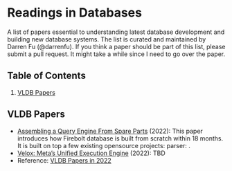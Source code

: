 # Readings in Databases

A list of papers essential to understanding latest database development and building new database systems. The list is curated and maintained by Darren Fu (@darrenfu). If you think a paper should be part of this list, please submit a pull request. It might take a while since I need to go over the paper.

## <a name='TOC'>Table of Contents</a>

  1. [VLDB Papers](#vldb)


## <a name='basic-and-algo'> VLDB Papers
* [Assembling a Query Engine From Spare Parts](https://www.firebolt.io/content/firebolt-vldb-cdms-2022) (2022): This paper introduces how Firebolt database is built from scratch within 18 months. It is built on top a few existing opensource projects: parser: .
* [Velox: Meta’s Unified Execution Engine](https://research.facebook.com/file/477542930588455/Velox-Metas-Unified-Execution-Engine-p1030-pedreira-cr2-1.pdf) (2022): TBD
* Reference: [VLDB Papers in 2022](https://vldb.org/2022/?papers-industrial)

